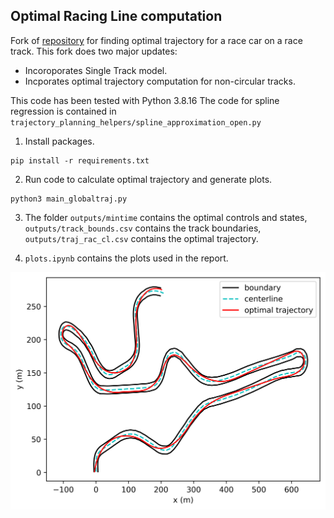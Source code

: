 ## Optimal Racing Line computation

Fork of [repository](https://github.com/TUMFTM/global_racetrajectory_optimization) for finding optimal trajectory for a race car on a race track.
This fork does two major updates:

- Incoroporates Single Track model.
- Incporates optimal trajectory computation for non-circular tracks.

This code has been tested with Python 3.8.16
The code for spline regression is contained in `trajectory_planning_helpers/spline_approximation_open.py`

1. Install packages.

```
pip install -r requirements.txt
```

2. Run code to calculate optimal trajectory and generate plots.

```
python3 main_globaltraj.py
```

3. The folder `outputs/mintime` contains the optimal controls and states, `outputs/track_bounds.csv` contains the track boundaries, `outputs/traj_rac_cl.csv` contains the optimal trajectory.

4. `plots.ipynb` contains the plots used in the report.

![image](optimal.png)
